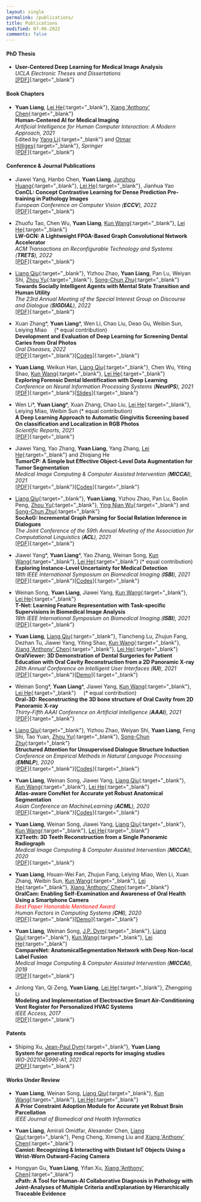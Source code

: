 ```yaml
---
layout: single
permalink: /publications/
title: Publications
modified: 07-06-2022
comments: false
---
```



#### PhD Thesis

+ **User-Centered Deep Learning for Medical Image Analysis** \
  *UCLA Electronic Theses and Dissertations*\
  [[PDF]](https://escholarship.org/uc/item/5936054z){:target="_blank"}

#### Book Chapters

+ **Yuan Liang**, [Lei He][HL]{:target="_blank"}, [Xiang 'Anthony' Chen][CX]{:target="_blank"}\
  **Human-Centered AI for Medical Imaging** \
  *Artificial Intelligence for Human Computer Interaction: A Modern Approach, 2021*\
  Edited by [Yang Li][LY]{:target="_blank"} and [Otmar Hilliges][OH]{:target="_blank"}, *Springer*\
  [[PDF]](https://www.springer.com/gp/book/9783030826802){:target="_blank"}

#### Conference & Journal Publications

+ Jiawei Yang, Hanbo Chen, **Yuan Liang**, [Junzhou Huang][JZH]{:target="_blank"}, [Lei He][HL]{:target="_blank"}, Jianhua Yao\
  **ConCL: Concept Contrastive Learning for Dense Prediction Pre-training in Pathology Images**\
  *European Conference on Computer Vision (**ECCV**), 2022*\
  [[PDF]](https://liangyuandg.github.io/404/){:target="_blank"}

+ Zhuofu Tao, Chen Wu, **Yuan Liang**, [Kun Wang][WK]{:target="_blank"}, [Lei He][HL]{:target="_blank"}\
  **LW-GCN: A Lightweight FPGA-Based Graph Convolutional Network Accelerator**\
  *ACM Transactions on Reconfigurable Technology and Systems (**TRETS**), 2022*\
  [[PDF]](https://arxiv.org/pdf/2111.03184.pdf){:target="_blank"}

+ [Liang Qiu][QL]{:target="_blank"}, Yizhou Zhao, **Yuan Liang**, Pan Lu, Weiyan Shi, [Zhou Yu][YZ]{:target="_blank"}, [Song-Chun Zhu][ZSC]{:target="_blank"}\
  **Towards Socially Intelligent Agents with Mental State Transition and Human Utility**\
  *The 23rd Annual Meeting of the Special Interest Group on Discourse and Dialogue (**SIGDIAL**), 2022*\
  [[PDF]](https://arxiv.org/abs/2103.07011){:target="_blank"}

+ Xuan Zhang\*, **Yuan Liang**\*, Wen Li, Chao Liu, Deao Gu, Weibin Sun, Leiying Miao  &nbsp;&nbsp;&nbsp; (\* equal contribution)\
  **Development and Evaluation of Deep Learning for Screening Dental Caries from Oral Photos**\
  *Oral Diseases, 2022*\
  [[PDF]](https://onlinelibrary.wiley.com/doi/abs/10.1111/odi.13735?af=R){:target="_blank"}[[Codes]](https://github.com/liangyuandg/DLCariesScreen){:target="_blank"}

+ **Yuan Liang**, Weikun Han, [Liang Qiu][QL]{:target="_blank"}, Chen Wu, Yiting Shao, [Kun Wang][WK]{:target="_blank"}, [Lei He][HL]{:target="_blank"}\
  **Exploring Forensic Dental Identification with Deep Learning**\
  *Conference on Neural Information Processing Systems (**NeurIPS**), 2021*\
  [[PDF]](https://proceedings.neurips.cc/paper/2021/hash/1a423f7c07a179ec243e82b0c017a034-Abstract.html){:target="_blank"}[[Slides]](https://slideslive.com/38968802/exploring-forensic-dental-identification-with-deep-learning?ref=recommended){:target="_blank"}

+ Wen Li\*, **Yuan Liang**\*, Xuan Zhang, Chao Liu, [Lei He][HL]{:target="_blank"}, Leiying Miao, Weibin Sun (\* equal contribution)\
  **A Deep Learning Approach to Automatic Gingivitis Screening based On classification and Localization in RGB Photos**\
  *Scientific Reports, 2021*\
  [[PDF]](https://www.researchsquare.com/article/rs-117989/v1){:target="_blank"}

+ Jiawei Yang, Yao Zhang, **Yuan Liang**, Yang Zhang, [Lei He][HL]{:target="_blank"} and Zhiqiang He\
  **TumorCP: A Simple but Effective Object-Level Data Augmentation for Tumor Segmentation**\
  *Medical Image Computing & Computer Assisted Intervention (**MICCAI**), 2021*\
  [[PDF]](https://www.researchgate.net/publication/353375146_TumorCP_A_Simple_but_Effective_Object-Level_Data_Augmentation_for_Tumor_Segmentation){:target="_blank"}[[Codes]](https://github.com/YaoZhang93/TumorCP){:target="_blank"}

+ [Liang Qiu][QL]{:target="_blank"}, **Yuan Liang**, Yizhou Zhao, Pan Lu, Baolin Peng, [Zhou Yu][YZ]{:target="_blank"}, [Ying Nian Wu][WYN]{:target="_blank"} and [Song-Chun Zhu][ZSC]{:target="_blank"}\
  **SocAoG: Incremental Graph Parsing for Social Relation Inference in Dialogues**\
  *The Joint Conference of the 59th Annual Meeting of the Association for Computational Linguistics (**ACL**), 2021*\
  [[PDF]](https://arxiv.org/abs/2106.01006){:target="_blank"}

+ Jiawei Yang\*, **Yuan Liang**\*, Yao Zhang, Weinan Song, [Kun Wang][WK]{:target="_blank"}, [Lei He][HL]{:target="_blank"} (\* equal contribution)\
  **Exploring Instance-Level Uncertainty for Medical Detection**\
  *18th IEEE International Symposium on Biomedical Imaging (**ISBI**), 2021*\
  [[PDF]](https://arxiv.org/abs/2012.12880){:target="_blank"}[[Codes]](https://github.com/Jiawei-Yang/Exploring-Instance-Level-Uncertainty-for-Bounding-Box-Based-Medical-Detection){:target="_blank"}

+ Weinan Song, **Yuan Liang**, Jiawei Yang, [Kun Wang][WK]{:target="_blank"}, [Lei He][HL]{:target="_blank"}\
  **T-Net: Learning Feature Representation with Task-specific Supervisions in Biomedical Image Analysis**\
  *18th IEEE International Symposium on Biomedical Imaging (**ISBI**), 2021*\
  [[PDF]](https://arxiv.org/abs/2002.08406){:target="_blank"}

+ **Yuan Liang**, [Liang Qiu][QL]{:target="_blank"}, Tiancheng Lu, Zhujun Fang, Dezhan Tu, Jiawei Yang, Yiting Shao, [Kun Wang][WK]{:target="_blank"}, [Xiang 'Anthony' Chen][CX]{:target="_blank"}, [Lei He][HL]{:target="_blank"}\
  **OralViewer: 3D Demonstration of Dental Surgeries for Patient Education with Oral Cavity Reconstruction from a 2D Panoramic X-ray**\
  *26th Annual Conference on Intelligent User Interfaces (**IUI**), 2021*\
  [[PDF]](https://dl.acm.org/doi/abs/10.1145/3397481.3450695){:target="_blank"}[[Demo]](https://vimeo.com/553825921){:target="_blank"}

+ Weinan Song\*, **Yuan Liang**\*, Jiawei Yang, [Kun Wang][WK]{:target="_blank"}, [Lei He][HL]{:target="_blank"}  &nbsp;&nbsp;&nbsp; (\* equal contribution)\
  **Oral-3D: Reconstructing the 3D bone structure of Oral Cavity from 2D Panoramic X-ray**\
  *Thirty-Fifth AAAI Conference on Artificial Intelligence (**AAAI**), 2021*\
  [[PDF]](https://arxiv.org/abs/2003.08413){:target="_blank"}

+ [Liang Qiu][QL]{:target="_blank"}, Yizhou Zhao, Weiyan Shi, **Yuan Liang**, Feng Shi, Tao Yuan, [Zhou Yu][YZ]{:target="_blank"}, [Song-Chun Zhu][ZSC]{:target="_blank"}\
  **Structured Attention for Unsupervised Dialogue Structure Induction**\
  *Conference on Empirical Methods in Natural Language Processing (**EMNLP**), 2020*\
  [[PDF]](https://arxiv.org/abs/2009.08552){:target="_blank"}[[Codes]](https://github.com/Liang-Qiu/SVRNN-dialogues){:target="_blank"}

+ **Yuan Liang**, Weinan Song, Jiawei Yang, [Liang Qiu][QL]{:target="_blank"}, [Kun Wang][WK]{:target="_blank"}, [Lei He][HL]{:target="_blank"}\
  **Atlas-aware ConvNet for Accurate yet Robust Anatomical Segmentation**\
  *Asian Conference on MachineLearning (**ACML**), 2020*\
  [[PDF]](http://proceedings.mlr.press/v129/liang20a.html){:target="_blank"}[[Codes]](https://github.com/liangyuandg/CAM){:target="_blank"}

+ **Yuan Liang**, Weinan Song, Jiawei Yang, [Liang Qiu][QL]{:target="_blank"}, [Kun Wang][WK]{:target="_blank"}, [Lei He][HL]{:target="_blank"}\
  **X2Teeth: 3D Teeth Reconstruction from a Single Panoramic Radiograph**\
  *Medical Image Computing & Computer Assisted Intervention (**MICCAI**), 2020*\
  [[PDF]](https://link.springer.com/chapter/10.1007/978-3-030-59713-9_39){:target="_blank"}

+ **Yuan Liang**, Hsuan-Wei Fan, Zhujun Fang, Leiying Miao, Wen Li, Xuan Zhang, Weibin Sun, [Kun Wang][WK]{:target="_blank"}, [Lei He][HL]{:target="_blank"}, [Xiang 'Anthony' Chen][CX]{:target="_blank"}\
  **OralCam: Enabling Self-Examination and Awareness of Oral Health Using a Smartphone Camera**\
  *<span style="color:red">Best Paper Honorable Mentioned Award</span>*\
  *Human Factors in Computing Systems (**CHI**), 2020*\
  [[PDF]](https://dl.acm.org/doi/10.1145/3313831.3376238){:target="_blank"}[[Demo]](https://vimeo.com/416571045){:target="_blank"}

+ **Yuan Liang**, Weinan Song, [J.P. Dym][JPD]{:target="_blank"}, [Liang Qiu][QL]{:target="_blank"}, [Kun Wang][WK]{:target="_blank"}, [Lei He][HL]{:target="_blank"}\
  **CompareNet: AnatomicalSegmentation Network with Deep Non-local Label Fusion**\
  *Medical Image Computing & Computer Assisted Intervention (**MICCAI**), 2019*\
  [[PDF]](https://arxiv.org/abs/1910.04797){:target="_blank"}

+ Jinlong Yan, Qi Zeng, **Yuan Liang**, [Lei He][HL]{:target="_blank"}, Zhengping Li\
  **Modeling and Implementation of Electroactive Smart Air-Conditioning Vent Register for Personalized HVAC Systems**\
  *IEEE Access, 2017*\
  [[PDF]](https://ieeexplore.ieee.org/abstract/document/7842608/){:target="_blank"}

<!-- + Qiang Zhu, **Yuan Liang**, Zhijiang Shao\
  **Dumpling cooking-modeling and simulation**\
  *IFAC Symposium on Advanced Control of Chemical Processes (ADCHEM2015)*\
  [[PDF]](https://liangyuandg.github.io/404/){:target="_blank"}[[Code]](https://liangyuandg.github.io/404/){:target="_blank"} -->

#### Patents

+ Shiping Xu, [Jean-Paul Dym][JPD]{:target="_blank"}, **Yuan Liang**\
  **System for generating medical reports for imaging studies**\
  *WO-2021045996-A1, 2021*\
  [[PDF]](https://patentimages.storage.googleapis.com/0f/36/85/bab285a63baebc/US20210074427A1.pdf){:target="_blank"}

#### Works Under Review

+ **Yuan Liang**, Weinan Song, [Liang Qiu][QL]{:target="_blank"}, [Kun Wang][WK]{:target="_blank"}, [Lei He][HL]{:target="_blank"}\
  **A Prior Constraint Adoption Module for Accurate yet Robust Brain Parcellation**\
  *IEEE Journal of Biomedical and Health Informatics*

+ **Yuan Liang**, Amirali Omidfar, Alexander Chen, [Liang Qiu][QL]{:target="_blank"}, Peng Cheng, Ximeng Liu and [Xiang 'Anthony' Chen][CX]{:target="_blank"}\
  **Camiot: Recognizing & Interacting with Distant IoT Objects Using a Wrist-Worn Outward-Facing Camera**

+ Hongyan Gu, **Yuan Liang**, Yifan Xu, [Xiang 'Anthony' Chen][CX]{:target="_blank"}\
**xPath: A Tool for Human-AI Collaborative Diagnosis in Pathology with Joint-Analyses of Multiple Criteria andExplanation by Hierarchically Traceable Evidence**




[QL]: https://www.lqiu.info/
[YZ]: http://www.cs.columbia.edu/~zhouyu/
[HL]: http://eda.ee.ucla.edu/
[CX]: https://xac.is/
[WYN]: http://www.stat.ucla.edu/~ywu/
[ZSC]: http://www.stat.ucla.edu/~sczhu/
[WK]: http://eda.ee.ucla.edu/people/kun-wang/index.html
[JPD]: https://www.jpdym.net/
[LY]: http://yangl.org/ 
[OH]: https://ait.ethz.ch/ 
[JZH]: https://ranger.uta.edu/~huang/
